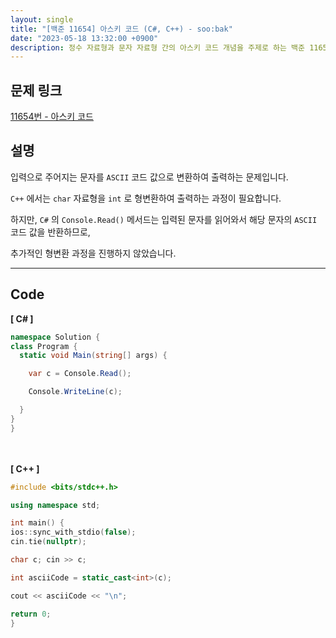 ```yaml
---
layout: single
title: "[백준 11654] 아스키 코드 (C#, C++) - soo:bak"
date: "2023-05-18 13:32:00 +0900"
description: 정수 자료형과 문자 자료형 간의 아스키 코드 개념을 주제로 하는 백준 11654번 알고리즘 문제를 C# 과 C++ 로 풀이 및 해설
---
```


## 문제 링크
  [11654번 - 아스키 코드](https://www.acmicpc.net/problem/11654)

## 설명
입력으로 주어지는 문자를 `ASCII` 코드 값으로 변환하여 출력하는 문제입니다. <br>

`C++` 에서는 `char` 자료형을 `int` 로 형변환하여 출력하는 과정이 필요합니다. <br>

하지만, `C#` 의 `Console.Read()` 메서드는 입력된 문자를 읽어와서 해당 문자의 `ASCII` 코드 값을 반환하므로, <br>

추가적인 형변환 과정을 진행하지 않았습니다. <br>


- - -

## Code
<b>[ C# ] </b>
<br>

  ```c#
namespace Solution {
  class Program {
    static void Main(string[] args) {

      var c = Console.Read();

      Console.WriteLine(c);

    }
  }
}
  ```
<br><br>
<b>[ C++ ] </b>
<br>

  ```c++
#include <bits/stdc++.h>

using namespace std;

int main() {
  ios::sync_with_stdio(false);
  cin.tie(nullptr);

  char c; cin >> c;

  int asciiCode = static_cast<int>(c);

  cout << asciiCode << "\n";

  return 0;
}
  ```
